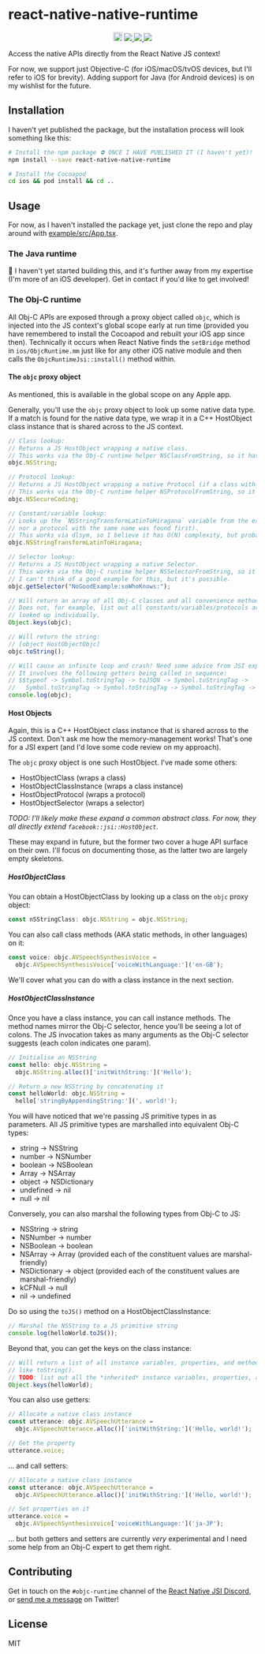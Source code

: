 # react-native-native-runtime

<p align="center">
    <a href="https://badge.fury.io/js/react-native-native-runtime"><img src="https://badge.fury.io/js/react-native-native-runtime.svg" alt="npm version" height="18"></a>
    <a href="https://discord.com/invite/QDMxYqXw">
        <img src="https://img.shields.io/discord/901103300735279144?label=chat&logo=discord"/>
    </a>
    <a href="https://opensource.org/licenses/mit-license.php">
        <img src="https://badges.frapsoft.com/os/mit/mit.png?v=103"/>
    </a>
    <!-- <a href="http://makeapullrequest.com">
        <img src="https://img.shields.io/badge/PRs-welcome-brightgreen.svg?style=flat"/>
    </a> -->
    <a href="https://twitter.com/intent/follow?screen_name=LinguaBrowse">
        <img src="https://img.shields.io/twitter/follow/LinguaBrowse.svg?style=social&logo=twitter"/>
    </a>
</p>

Access the native APIs directly from the React Native JS context!

For now, we support just Objective-C (for iOS/macOS/tvOS devices, but I'll refer to iOS for brevity). Adding support for Java (for Android devices) is on my wishlist for the future.

## Installation

I haven't yet published the package, but the installation process will look something like this:

```sh
# Install the npm package ⛔️ ONCE I HAVE PUBLISHED IT (I haven't yet)! ⛔️
npm install --save react-native-native-runtime

# Install the Cocoapod
cd ios && pod install && cd ..
```

## Usage

For now, as I haven't installed the package yet, just clone the repo and play around with [example/src/App.tsx](example/src/App.tsx).

### The Java runtime

🚧 I haven't yet started building this, and it's further away from my expertise (I'm more of an iOS developer). Get in contact if you'd like to get involved!

### The Obj-C runtime

All Obj-C APIs are exposed through a proxy object called `objc`, which is injected into the JS context's global scope early at run time (provided you have remembered to install the Cocoapod and rebuilt your iOS app since then). Technically it occurs when React Native finds the `setBridge` method in `ios/ObjcRuntime.mm` just like for any other iOS native module and then calls the `ObjcRuntimeJsi::install()` method within.

#### The `objc` proxy object

As mentioned, this is available in the global scope on any Apple app.

Generally, you'll use the `objc` proxy object to look up some native data type. If a match is found for the native data type, we wrap it in a C++ HostObject class instance that is shared across to the JS context.

```ts
// Class lookup:
// Returns a JS HostObject wrapping a native class.
// This works via the Obj-C runtime helper NSClassFromString, so it has O(1) complexity.
objc.NSString;

// Protocol lookup:
// Returns a JS HostObject wrapping a native Protocol (if a class with the same name wasn't found first).
// This works via the Obj-C runtime helper NSProtocolFromString, so it has O(1) complexity.
objc.NSSecureCoding;

// Constant/variable lookup:
// Looks up the `NSStringTransformLatinToHiragana` variable from the executable (if neither a class
// nor a protocol with the same name was found first).
// This works via dlsym, so I believe it has O(N) complexity, but probably isn't too slow anyway.
objc.NSStringTransformLatinToHiragana;

// Selector lookup:
// Returns a JS HostObject wrapping a native Selector.
// This works via the Obj-C runtime helper NSSelectorFromString, so it has O(1) complexity.
// I can't think of a good example for this, but it's possible.
objc.getSelector("NoGoodExample:soWhoKnows:");

// Will return an array of all Obj-C classes and all convenience methods, but that's all.
// Does not, for example, list out all constants/variables/protocols available. Those have to be
// looked up individually.
Object.keys(objc);

// Will return the string:
// [object HostObjectObjc]
objc.toString();

// Will cause an infinite loop and crash! Need some advice from JSI experts on this.
// It involves the following getters being called in sequence:
// $$typeof -> Symbol.toStringTag -> toJSON -> Symbol.toStringTag -> 
//   Symbol.toStringTag -> Symbol.toStringTag -> Symbol.toStringTag -> toString
console.log(objc);
```

#### Host Objects

Again, this is a C++ HostObject class instance that is shared across to the JS context. Don't ask me how the memory-management works! That's one for a JSI expert (and I'd love some code review on my approach).

The `objc` proxy object is one such HostObject. I've made some others:

* HostObjectClass (wraps a class)
* HostObjectClassInstance (wraps a class instance)
* HostObjectProtocol (wraps a protocol)
* HostObjectSelector (wraps a selector)

*TODO: I'll likely make these expand a common abstract class. For now, they all directly extend `facebook::jsi::HostObject`.*

These may expand in future, but the former two cover a huge API surface on their own. I'll focus on documenting those, as the latter two are largely empty skeletons.


##### HostObjectClass

You can obtain a HostObjectClass by looking up a class on the `objc` proxy object:

```ts
const nSStringClass: objc.NSString = objc.NSString;
```

You can also call class methods (AKA static methods, in other languages) on it:

```ts
const voice: objc.AVSpeechSynthesisVoice = 
  objc.AVSpeechSynthesisVoice['voiceWithLanguage:']('en-GB');
```

We'll cover what you can do with a class instance in the next section.

##### HostObjectClassInstance

Once you have a class instance, you can call instance methods. The method names mirror the Obj-C selector, hence you'll be seeing a lot of colons. The JS invocation takes as many arguments as the Obj-C selector suggests (each colon indicates one param).

```ts
// Initialise an NSString
const hello: objc.NSString =
  objc.NSString.alloc()['initWithString:']('Hello');

// Return a new NSString by concatenating it 
const helloWorld: objc.NSString =
  hello['stringByAppendingString:'](', world!');
```

You will have noticed that we're passing JS primitive types in as parameters. All JS primitive types are marshalled into equivalent Obj-C types:

* string -> NSString
* number -> NSNumber
* boolean -> NSBoolean
* Array -> NSArray
* object -> NSDictionary
* undefined -> nil
* null -> nil

Conversely, you can also marshal the following types from Obj-C to JS:

* NSString -> string
* NSNumber -> number
* NSBoolean -> boolean
* NSArray -> Array (provided each of the constituent values are marshal-friendly)
* NSDictionary -> object (provided each of the constituent values are marshal-friendly)
* kCFNull -> null
* nil -> undefined

Do so using the `toJS()` method on a HostObjectClassInstance:

```ts
// Marshal the NSString to a JS primitive string
console.log(helloWorld.toJS());
```

Beyond that, you can get the keys on the class instance:

```ts
// Will return a list of all instance variables, properties, and methods, and some methods
// like toString().
// TODO: list out all the *inherited* instance variables, properties, and methods as well.
Object.keys(helloWorld);
```

You can also use getters:

```ts
// Allocate a native class instance
const utterance: objc.AVSpeechUtterance =
  objc.AVSpeechUtterance.alloc()['initWithString:']('Hello, world!');

// Get the property
utterance.voice;
```

... and call setters:

```ts
// Allocate a native class instance
const utterance: objc.AVSpeechUtterance =
  objc.AVSpeechUtterance.alloc()['initWithString:']('Hello, world!');

// Set properties on it
utterance.voice =
  objc.AVSpeechSynthesisVoice['voiceWithLanguage:']('ja-JP');
```

... but both getters and setters are currently *very* experimental and I need some help from an Obj-C expert to get them right.

## Contributing

Get in touch on the `#objc-runtime` channel of the [React Native JSI Discord](https://discord.com/invite/QDMxYqXw), or [send me a message](https://twitter.com/LinguaBrowse) on Twitter!

## License

MIT
